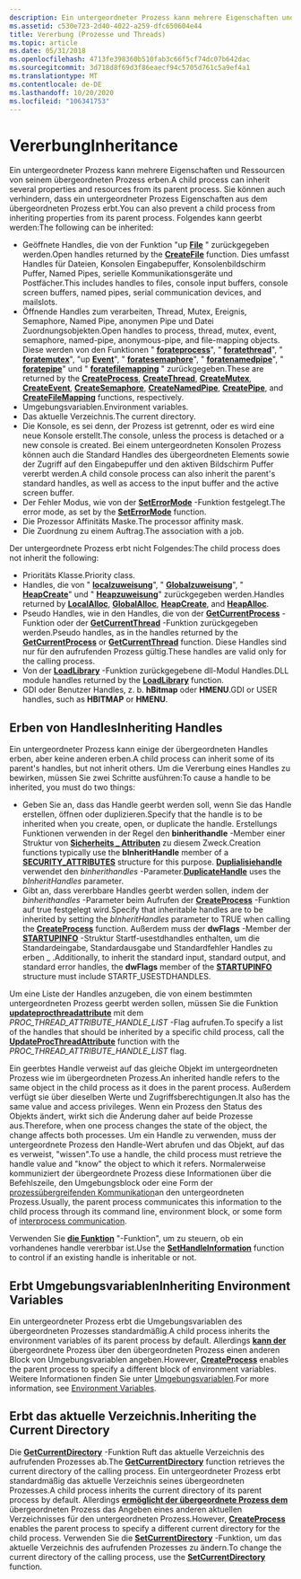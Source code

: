```yaml
---
description: Ein untergeordneter Prozess kann mehrere Eigenschaften und Ressourcen von seinem übergeordneten Prozess erben.
ms.assetid: c530e723-2d40-4022-a259-dfc650604e44
title: Vererbung (Prozesse und Threads)
ms.topic: article
ms.date: 05/31/2018
ms.openlocfilehash: 4713fe398360b510fab3c66f5cf74dc07b642dac
ms.sourcegitcommit: 3d718d8f69d3f86eaecf94c5705d761c5a9ef4a1
ms.translationtype: MT
ms.contentlocale: de-DE
ms.lasthandoff: 10/20/2020
ms.locfileid: "106341753"
---
```

# <a name="inheritance"></a><span data-ttu-id="35590-103">Vererbung</span><span class="sxs-lookup"><span data-stu-id="35590-103">Inheritance</span></span>

<span data-ttu-id="35590-104">Ein untergeordneter Prozess kann mehrere Eigenschaften und Ressourcen von seinem übergeordneten Prozess erben.</span><span class="sxs-lookup"><span data-stu-id="35590-104">A child process can inherit several properties and resources from its parent process.</span></span> <span data-ttu-id="35590-105">Sie können auch verhindern, dass ein untergeordneter Prozess Eigenschaften aus dem übergeordneten Prozess erbt.</span><span class="sxs-lookup"><span data-stu-id="35590-105">You can also prevent a child process from inheriting properties from its parent process.</span></span> <span data-ttu-id="35590-106">Folgendes kann geerbt werden:</span><span class="sxs-lookup"><span data-stu-id="35590-106">The following can be inherited:</span></span>

-   <span data-ttu-id="35590-107">Geöffnete Handles, die von der Funktion "up [**File**](/windows/desktop/api/fileapi/nf-fileapi-createfilea) " zurückgegeben werden.</span><span class="sxs-lookup"><span data-stu-id="35590-107">Open handles returned by the [**CreateFile**](/windows/desktop/api/fileapi/nf-fileapi-createfilea) function.</span></span> <span data-ttu-id="35590-108">Dies umfasst Handles für Dateien, Konsolen Eingabepuffer, Konsolenbildschirm Puffer, Named Pipes, serielle Kommunikationsgeräte und Postfächer.</span><span class="sxs-lookup"><span data-stu-id="35590-108">This includes handles to files, console input buffers, console screen buffers, named pipes, serial communication devices, and mailslots.</span></span>
-   <span data-ttu-id="35590-109">Öffnende Handles zum verarbeiten, Thread, Mutex, Ereignis, Semaphore, Named Pipe, anonymen Pipe und Datei Zuordnungsobjekten.</span><span class="sxs-lookup"><span data-stu-id="35590-109">Open handles to process, thread, mutex, event, semaphore, named-pipe, anonymous-pipe, and file-mapping objects.</span></span> <span data-ttu-id="35590-110">Diese werden von den Funktionen " [**forateprocess**](/windows/win32/api/processthreadsapi/nf-processthreadsapi-createprocessa)", " [**foratethread**](/windows/win32/api/processthreadsapi/nf-processthreadsapi-createthread)", " [**foratemutex**](/windows/desktop/api/synchapi/nf-synchapi-createmutexa)", "up [**Event**](/windows/desktop/api/synchapi/nf-synchapi-createeventa)", " [**foratesemaphore**](/windows/desktop/api/winbase/nf-winbase-createsemaphorea)", " [**foratenamedpipe**](/windows/desktop/api/winbase/nf-winbase-createnamedpipea)", " [**foratepipe**](/windows/desktop/api/namedpipeapi/nf-namedpipeapi-createpipe)" und " [**foratefilemapping**](/windows/desktop/api/winbase/nf-winbase-createfilemappinga) " zurückgegeben.</span><span class="sxs-lookup"><span data-stu-id="35590-110">These are returned by the [**CreateProcess**](/windows/win32/api/processthreadsapi/nf-processthreadsapi-createprocessa), [**CreateThread**](/windows/win32/api/processthreadsapi/nf-processthreadsapi-createthread), [**CreateMutex**](/windows/desktop/api/synchapi/nf-synchapi-createmutexa), [**CreateEvent**](/windows/desktop/api/synchapi/nf-synchapi-createeventa), [**CreateSemaphore**](/windows/desktop/api/winbase/nf-winbase-createsemaphorea), [**CreateNamedPipe**](/windows/desktop/api/winbase/nf-winbase-createnamedpipea), [**CreatePipe**](/windows/desktop/api/namedpipeapi/nf-namedpipeapi-createpipe), and [**CreateFileMapping**](/windows/desktop/api/winbase/nf-winbase-createfilemappinga) functions, respectively.</span></span>
-   <span data-ttu-id="35590-111">Umgebungsvariablen.</span><span class="sxs-lookup"><span data-stu-id="35590-111">Environment variables.</span></span>
-   <span data-ttu-id="35590-112">Das aktuelle Verzeichnis.</span><span class="sxs-lookup"><span data-stu-id="35590-112">The current directory.</span></span>
-   <span data-ttu-id="35590-113">Die Konsole, es sei denn, der Prozess ist getrennt, oder es wird eine neue Konsole erstellt.</span><span class="sxs-lookup"><span data-stu-id="35590-113">The console, unless the process is detached or a new console is created.</span></span> <span data-ttu-id="35590-114">Bei einem untergeordneten Konsolen Prozess können auch die Standard Handles des übergeordneten Elements sowie der Zugriff auf den Eingabepuffer und den aktiven Bildschirm Puffer vererbt werden.</span><span class="sxs-lookup"><span data-stu-id="35590-114">A child console process can also inherit the parent's standard handles, as well as access to the input buffer and the active screen buffer.</span></span>
-   <span data-ttu-id="35590-115">Der Fehler Modus, wie von der [**SetErrorMode**](/windows/desktop/api/errhandlingapi/nf-errhandlingapi-seterrormode) -Funktion festgelegt.</span><span class="sxs-lookup"><span data-stu-id="35590-115">The error mode, as set by the [**SetErrorMode**](/windows/desktop/api/errhandlingapi/nf-errhandlingapi-seterrormode) function.</span></span>
-   <span data-ttu-id="35590-116">Die Prozessor Affinitäts Maske.</span><span class="sxs-lookup"><span data-stu-id="35590-116">The processor affinity mask.</span></span>
-   <span data-ttu-id="35590-117">Die Zuordnung zu einem Auftrag.</span><span class="sxs-lookup"><span data-stu-id="35590-117">The association with a job.</span></span>

<span data-ttu-id="35590-118">Der untergeordnete Prozess erbt nicht Folgendes:</span><span class="sxs-lookup"><span data-stu-id="35590-118">The child process does not inherit the following:</span></span>

-   <span data-ttu-id="35590-119">Prioritäts Klasse.</span><span class="sxs-lookup"><span data-stu-id="35590-119">Priority class.</span></span>
-   <span data-ttu-id="35590-120">Handles, die von " [**localzuweisung**](/windows/desktop/api/winbase/nf-winbase-localalloc)", " [**Globalzuweisung**](/windows/desktop/api/winbase/nf-winbase-globalalloc)", " [**HeapCreate**](/windows/desktop/api/heapapi/nf-heapapi-heapcreate)" und " [**Heapzuweisung**](/windows/desktop/api/heapapi/nf-heapapi-heapalloc)" zurückgegeben werden.</span><span class="sxs-lookup"><span data-stu-id="35590-120">Handles returned by [**LocalAlloc**](/windows/desktop/api/winbase/nf-winbase-localalloc), [**GlobalAlloc**](/windows/desktop/api/winbase/nf-winbase-globalalloc), [**HeapCreate**](/windows/desktop/api/heapapi/nf-heapapi-heapcreate), and [**HeapAlloc**](/windows/desktop/api/heapapi/nf-heapapi-heapalloc).</span></span>
-   <span data-ttu-id="35590-121">Pseudo Handles, wie in den Handles, die von der [**GetCurrentProcess**](/windows/win32/api/processthreadsapi/nf-processthreadsapi-getcurrentprocess) -Funktion oder der [**GetCurrentThread**](/windows/win32/api/processthreadsapi/nf-processthreadsapi-getcurrentthread) -Funktion zurückgegeben werden.</span><span class="sxs-lookup"><span data-stu-id="35590-121">Pseudo handles, as in the handles returned by the [**GetCurrentProcess**](/windows/win32/api/processthreadsapi/nf-processthreadsapi-getcurrentprocess) or [**GetCurrentThread**](/windows/win32/api/processthreadsapi/nf-processthreadsapi-getcurrentthread) function.</span></span> <span data-ttu-id="35590-122">Diese Handles sind nur für den aufrufenden Prozess gültig.</span><span class="sxs-lookup"><span data-stu-id="35590-122">These handles are valid only for the calling process.</span></span>
-   <span data-ttu-id="35590-123">Von der [**LoadLibrary**](/windows/desktop/api/libloaderapi/nf-libloaderapi-loadlibrarya) -Funktion zurückgegebene dll-Modul Handles.</span><span class="sxs-lookup"><span data-stu-id="35590-123">DLL module handles returned by the [**LoadLibrary**](/windows/desktop/api/libloaderapi/nf-libloaderapi-loadlibrarya) function.</span></span>
-   <span data-ttu-id="35590-124">GDI oder Benutzer Handles, z. b. **hBitmap** oder **HMENU**.</span><span class="sxs-lookup"><span data-stu-id="35590-124">GDI or USER handles, such as **HBITMAP** or **HMENU**.</span></span>

## <a name="inheriting-handles"></a><span data-ttu-id="35590-125">Erben von Handles</span><span class="sxs-lookup"><span data-stu-id="35590-125">Inheriting Handles</span></span>

<span data-ttu-id="35590-126">Ein untergeordneter Prozess kann einige der übergeordneten Handles erben, aber keine anderen erben.</span><span class="sxs-lookup"><span data-stu-id="35590-126">A child process can inherit some of its parent's handles, but not inherit others.</span></span> <span data-ttu-id="35590-127">Um die Vererbung eines Handles zu bewirken, müssen Sie zwei Schritte ausführen:</span><span class="sxs-lookup"><span data-stu-id="35590-127">To cause a handle to be inherited, you must do two things:</span></span>

-   <span data-ttu-id="35590-128">Geben Sie an, dass das Handle geerbt werden soll, wenn Sie das Handle erstellen, öffnen oder duplizieren.</span><span class="sxs-lookup"><span data-stu-id="35590-128">Specify that the handle is to be inherited when you create, open, or duplicate the handle.</span></span> <span data-ttu-id="35590-129">Erstellungs Funktionen verwenden in der Regel den **binherithandle** -Member einer Struktur von [**Sicherheits \_ Attributen**](/previous-versions/windows/desktop/legacy/aa379560(v=vs.85)) zu diesem Zweck.</span><span class="sxs-lookup"><span data-stu-id="35590-129">Creation functions typically use the **bInheritHandle** member of a [**SECURITY\_ATTRIBUTES**](/previous-versions/windows/desktop/legacy/aa379560(v=vs.85)) structure for this purpose.</span></span> <span data-ttu-id="35590-130">[**Duplialisiehandle**](/windows/desktop/api/handleapi/nf-handleapi-duplicatehandle) verwendet den *binherithandles* -Parameter.</span><span class="sxs-lookup"><span data-stu-id="35590-130">[**DuplicateHandle**](/windows/desktop/api/handleapi/nf-handleapi-duplicatehandle) uses the *bInheritHandles* parameter.</span></span>
-   <span data-ttu-id="35590-131">Gibt an, dass vererbbare Handles geerbt werden sollen, indem der *binherithandles* -Parameter beim Aufrufen der [**CreateProcess**](/windows/win32/api/processthreadsapi/nf-processthreadsapi-createprocessa) -Funktion auf true festgelegt wird.</span><span class="sxs-lookup"><span data-stu-id="35590-131">Specify that inheritable handles are to be inherited by setting the *bInheritHandles* parameter to TRUE when calling the [**CreateProcess**](/windows/win32/api/processthreadsapi/nf-processthreadsapi-createprocessa) function.</span></span> <span data-ttu-id="35590-132">Außerdem muss der **dwFlags** -Member der [**STARTUPINFO**](/windows/win32/api/processthreadsapi/ns-processthreadsapi-startupinfoa) -Struktur Startf-usestdhandles enthalten, um die Standardeingabe, Standardausgabe und Standardfehler Handles zu erben \_ .</span><span class="sxs-lookup"><span data-stu-id="35590-132">Additionally, to inherit the standard input, standard output, and standard error handles, the **dwFlags** member of the [**STARTUPINFO**](/windows/win32/api/processthreadsapi/ns-processthreadsapi-startupinfoa) structure must include STARTF\_USESTDHANDLES.</span></span>

<span data-ttu-id="35590-133">Um eine Liste der Handles anzugeben, die von einem bestimmten untergeordneten Prozess geerbt werden sollen, müssen Sie die Funktion [**updateprocthreadattribute**](/windows/win32/api/processthreadsapi/nf-processthreadsapi-updateprocthreadattribute) mit dem *PROC_THREAD_ATTRIBUTE_HANDLE_LIST* -Flag aufrufen.</span><span class="sxs-lookup"><span data-stu-id="35590-133">To specify a list of the handles that should be inherited by a specific child process, call the [**UpdateProcThreadAttribute**](/windows/win32/api/processthreadsapi/nf-processthreadsapi-updateprocthreadattribute) function with the *PROC_THREAD_ATTRIBUTE_HANDLE_LIST* flag.</span></span>

<span data-ttu-id="35590-134">Ein geerbtes Handle verweist auf das gleiche Objekt im untergeordneten Prozess wie im übergeordneten Prozess.</span><span class="sxs-lookup"><span data-stu-id="35590-134">An inherited handle refers to the same object in the child process as it does in the parent process.</span></span> <span data-ttu-id="35590-135">Außerdem verfügt sie über dieselben Werte und Zugriffsberechtigungen.</span><span class="sxs-lookup"><span data-stu-id="35590-135">It also has the same value and access privileges.</span></span> <span data-ttu-id="35590-136">Wenn ein Prozess den Status des Objekts ändert, wirkt sich die Änderung daher auf beide Prozesse aus.</span><span class="sxs-lookup"><span data-stu-id="35590-136">Therefore, when one process changes the state of the object, the change affects both processes.</span></span> <span data-ttu-id="35590-137">Um ein Handle zu verwenden, muss der untergeordnete Prozess den Handle-Wert abrufen und das Objekt, auf das es verweist, "wissen".</span><span class="sxs-lookup"><span data-stu-id="35590-137">To use a handle, the child process must retrieve the handle value and "know" the object to which it refers.</span></span> <span data-ttu-id="35590-138">Normalerweise kommuniziert der übergeordnete Prozess diese Informationen über die Befehlszeile, den Umgebungsblock oder eine Form der [prozessübergreifenden Kommunikation](/windows/desktop/ipc/interprocess-communications)an den untergeordneten Prozess.</span><span class="sxs-lookup"><span data-stu-id="35590-138">Usually, the parent process communicates this information to the child process through its command line, environment block, or some form of [interprocess communication](/windows/desktop/ipc/interprocess-communications).</span></span>

<span data-ttu-id="35590-139">Verwenden Sie [**die Funktion**](/windows/win32/api/handleapi/nf-handleapi-sethandleinformation) "-Funktion", um zu steuern, ob ein vorhandenes handle vererbbar ist.</span><span class="sxs-lookup"><span data-stu-id="35590-139">Use the [**SetHandleInformation**](/windows/win32/api/handleapi/nf-handleapi-sethandleinformation) function to control if an existing handle is inheritable or not.</span></span>

## <a name="inheriting-environment-variables"></a><span data-ttu-id="35590-140">Erbt Umgebungsvariablen</span><span class="sxs-lookup"><span data-stu-id="35590-140">Inheriting Environment Variables</span></span>

<span data-ttu-id="35590-141">Ein untergeordneter Prozess erbt die Umgebungsvariablen des übergeordneten Prozesses standardmäßig.</span><span class="sxs-lookup"><span data-stu-id="35590-141">A child process inherits the environment variables of its parent process by default.</span></span> <span data-ttu-id="35590-142">Allerdings [**kann der**](/windows/win32/api/processthreadsapi/nf-processthreadsapi-createprocessa) übergeordnete Prozess über den übergeordneten Prozess einen anderen Block von Umgebungsvariablen angeben.</span><span class="sxs-lookup"><span data-stu-id="35590-142">However, [**CreateProcess**](/windows/win32/api/processthreadsapi/nf-processthreadsapi-createprocessa) enables the parent process to specify a different block of environment variables.</span></span> <span data-ttu-id="35590-143">Weitere Informationen finden Sie unter [Umgebungsvariablen](environment-variables.md).</span><span class="sxs-lookup"><span data-stu-id="35590-143">For more information, see [Environment Variables](environment-variables.md).</span></span>

## <a name="inheriting-the-current-directory"></a><span data-ttu-id="35590-144">Erbt das aktuelle Verzeichnis.</span><span class="sxs-lookup"><span data-stu-id="35590-144">Inheriting the Current Directory</span></span>

<span data-ttu-id="35590-145">Die [**GetCurrentDirectory**](/windows/desktop/api/winbase/nf-winbase-getcurrentdirectory) -Funktion Ruft das aktuelle Verzeichnis des aufrufenden Prozesses ab.</span><span class="sxs-lookup"><span data-stu-id="35590-145">The [**GetCurrentDirectory**](/windows/desktop/api/winbase/nf-winbase-getcurrentdirectory) function retrieves the current directory of the calling process.</span></span> <span data-ttu-id="35590-146">Ein untergeordneter Prozess erbt standardmäßig das aktuelle Verzeichnis seines übergeordneten Prozesses.</span><span class="sxs-lookup"><span data-stu-id="35590-146">A child process inherits the current directory of its parent process by default.</span></span> <span data-ttu-id="35590-147">Allerdings [**ermöglicht der übergeordnete Prozess dem**](/windows/win32/api/processthreadsapi/nf-processthreadsapi-createprocessa) übergeordneten Prozess das Angeben eines anderen aktuellen Verzeichnisses für den untergeordneten Prozess.</span><span class="sxs-lookup"><span data-stu-id="35590-147">However, [**CreateProcess**](/windows/win32/api/processthreadsapi/nf-processthreadsapi-createprocessa) enables the parent process to specify a different current directory for the child process.</span></span> <span data-ttu-id="35590-148">Verwenden Sie die [**SetCurrentDirectory**](/windows/desktop/api/winbase/nf-winbase-setcurrentdirectory) -Funktion, um das aktuelle Verzeichnis des aufrufenden Prozesses zu ändern.</span><span class="sxs-lookup"><span data-stu-id="35590-148">To change the current directory of the calling process, use the [**SetCurrentDirectory**](/windows/desktop/api/winbase/nf-winbase-setcurrentdirectory) function.</span></span>

